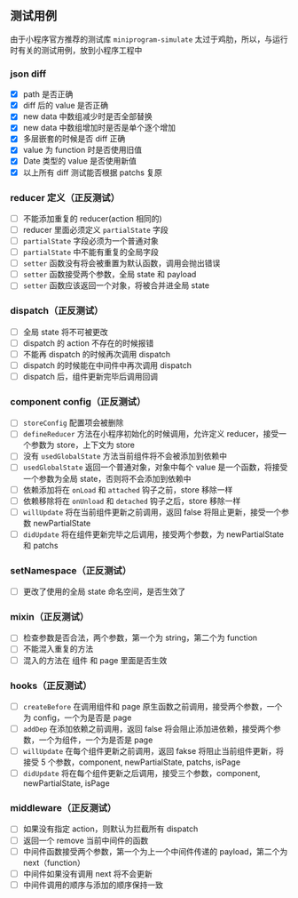 ## 测试用例
由于小程序官方推荐的测试库 `miniprogram-simulate` 太过于鸡肋，所以，与运行时有关的测试用例，放到小程序工程中

### json diff
+ [x] path 是否正确
+ [x] diff 后的 value 是否正确
+ [x] new data 中数组减少时是否全部替换
+ [x] new data 中数组增加时是否是单个逐个增加
+ [x] 多层嵌套的时候是否 diff 正确
+ [x] value 为 function 时是否使用旧值
+ [x] Date 类型的 value 是否使用新值
+ [x] 以上所有 diff 测试能否根据 patchs 复原

### reducer 定义（正反测试）
+ [ ] 不能添加重复的 reducer(action 相同的)
+ [ ] reducer 里面必须定义 `partialState` 字段
+ [ ] `partialState` 字段必须为一个普通对象
+ [ ] `partialState` 中不能有重复的全局字段
+ [ ] `setter` 函数没有将会被重置为默认函数，调用会抛出错误
+ [ ] `setter` 函数接受两个参数，全局 state 和 payload
+ [ ] `setter` 函数应该返回一个对象，将被合并进全局 state

### dispatch（正反测试）
+ [ ] 全局 state 将不可被更改
+ [ ] dispatch 的 action 不存在的时候报错
+ [ ] 不能再 dispatch 的时候再次调用 dispatch
+ [ ] dispatch 的时候能在中间件中再次调用 dispatch
+ [ ] dispatch 后，组件更新完毕后调用回调

### component config（正反测试）
+ [ ] `storeConfig` 配置项会被删除
+ [ ] `defineReducer` 方法在小程序初始化的时候调用，允许定义 reducer，接受一个参数为 store，上下文为 store
+ [ ] 没有 `usedGlobalState` 方法当前组件将不会被添加到依赖中
+ [ ] `usedGlobalState` 返回一个普通对象，对象中每个 value 是一个函数，将接受一个参数为全局 state，否则将不会添加到依赖中
+ [ ] 依赖添加将在 `onLoad` 和 `attached` 钩子之前，store 移除一样
+ [ ] 依赖移除将在 `onUnload` 和 `detached` 钩子之后，store 移除一样
+ [ ] `willUpdate` 将在当前组件更新之前调用，返回 false 将阻止更新，接受一个参数 newPartialState
+ [ ] `didUpdate` 将在组件更新完毕之后调用，接受两个参数，为 newPartialState 和 patchs

### setNamespace（正反测试）
+ [ ] 更改了使用的全局 state 命名空间，是否生效了

### mixin（正反测试）
+ [ ] 检查参数是否合法，两个参数，第一个为 string，第二个为 function
+ [ ] 不能混入重复的方法
+ [ ] 混入的方法在 组件 和 page 里面是否生效

### hooks（正反测试）
+ [ ] `createBefore` 在调用组件和 page 原生函数之前调用，接受两个参数，一个为 config，一个为是否是 page
+ [ ] `addDep` 在添加依赖之前调用，返回 false 将会阻止添加进依赖，接受两个参数，一个为组件，一个为是否是 page
+ [ ] `willUpdate` 在每个组件更新之前调用，返回 fakse 将阻止当前组件更新，将接受 5 个参数，component, newPartialState, patchs, isPage
+ [ ] `didUpdate` 将在每个组件更新之后调用，接受三个参数，component, newPartialState, isPage

### middleware（正反测试）
+ [ ] 如果没有指定 action，则默认为拦截所有 dispatch
+ [ ] 返回一个 remove 当前中间件的函数
+ [ ] 中间件函数接受两个参数，第一个为上一个中间件传递的 payload，第二个为 next（function）
+ [ ] 中间件如果没有调用 next 将不会更新
+ [ ] 中间件调用的顺序与添加的顺序保持一致